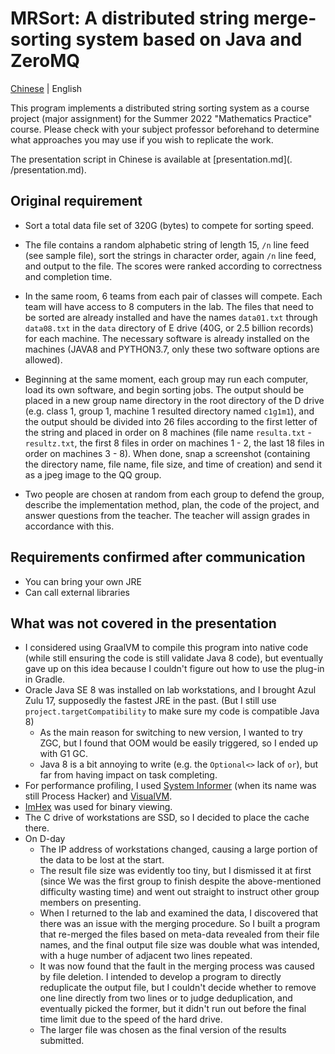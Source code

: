 # MRSort: A distributed string merge-sorting system based on Java and ZeroMQ

[Chinese](./README.md) | English

This program implements a distributed string sorting system as a course project (major assignment) for the Summer 2022 "Mathematics Practice" course. Please check with your subject professor beforehand to determine what approaches you may use if you wish to replicate the work.

The presentation script in Chinese is available at [presentation.md](. /presentation.md).

## Original requirement

- Sort a total data file set of 320G (bytes) to compete for sorting speed.

- The file contains a random alphabetic string of length 15, `/n` line feed (see sample file), sort the strings in character order, again `/n` line feed, and output to the file. The scores were ranked according to correctness and completion time.

- In the same room, 6 teams from each pair of classes will compete. Each team will have access to 8 computers in the lab. The files that need to be sorted are already installed and have the names `data01.txt` through `data08.txt` in the `data` directory of E drive (40G, or 2.5 billion records) for each machine. The necessary software is already installed on the machines (JAVA8 and PYTHON3.7, only these two software options are allowed).

- Beginning at the same moment, each group may run each computer, load its own software, and begin sorting jobs. The output should be placed in a new group name directory in the root directory of the D drive (e.g. class 1, group 1, machine 1 resulted directory named `c1g1m1`), and the output should be divided into 26 files according to the first letter of the string and placed in order on 8 machines (file name `resulta.txt` - `resultz.txt`, the first 8 files in order on machines 1 - 2, the last 18 files in order on machines 3 - 8). When done, snap a screenshot (containing the directory name, file name, file size, and time of creation) and send it as a jpeg image to the QQ group.

- Two people are chosen at random from each group to defend the group, describe the implementation method, plan, the code of the project, and answer questions from the teacher. The teacher will assign grades in accordance with this.

## Requirements confirmed after communication

- You can bring your own JRE
- Can call external libraries

## What was not covered in the presentation

- I considered using GraalVM to compile this program into native code (while still ensuring the code is still validate Java 8 code), but eventually gave up on this idea because I couldn't figure out how to use the plug-in in Gradle.
- Oracle Java SE 8 was installed on lab workstations, and I brought Azul Zulu 17, supposedly the fastest JRE in the past. (But I still use `project.targetCompatibility` to make sure my code is compatible Java 8)
  - As the main reason for switching to new version, I wanted to try ZGC, but I found that OOM would be easily triggered, so I ended up with G1 GC.
  - Java 8 is a bit annoying to write (e.g. the `Optional<>` lack of `or`), but far from having impact on task completing.
- For performance profiling, I used [System Informer](https://github.com/winsiderss/systeminformer) (when its name was still Process Hacker) and [VisualVM](https://visualvm.github.io/).
- [ImHex](https://github.com/WerWolv/ImHex) was used for binary viewing.
- The C drive of workstations are SSD, so I decided to place the cache there.
- On D-day
  - The IP address of workstations changed, causing a large portion of the data to be lost at the start.
  - The result file size was evidently too tiny, but I dismissed it at first (since We was the first group to finish despite the above-mentioned difficulty wasting time) and went out straight to instruct other group members on presenting.
  - When I returned to the lab and examined the data, I discovered that there was an issue with the merging procedure. So I built a program that re-merged the files based on meta-data revealed from their file names, and the final output file size was double what was intended, with a huge number of adjacent two lines repeated.
  - It was now found that the fault in the merging process was caused by file deletion. I intended to develop a program to directly reduplicate the output file, but I couldn't decide whether to remove one line directly from two lines or to judge deduplication, and eventually picked the former, but it didn't run out before the final time limit due to the speed of the hard drive.
  - The larger file was chosen as the final version of the results submitted.
